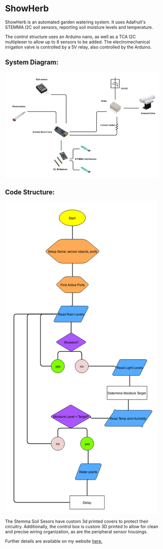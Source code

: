 # ShowHerb 

ShowHerb is an automated garden watering system. It uses Adafruit's STEMMA I2C soil sensors, reporting soil moisture levels and temperature. 

The control structure uses an Arduino nano, as well as a TCA I2C multiplexer to allow up to 8 sensors to be added. The electromechanical irrigation valve is controlled by a 5V relay, also controlled by the Arduino.

## System Diagram: 

![](media/system-diagrams/SystemDiagram-V7.png)


## Code Structure: 

![](media/flowcharts/FlowSheet-v1.png)

The Stemma Soil Sesors have custom 3d printed covers to protect their circuitry. Additionally, the control box is custom 3D printed to allow for clean and precise wiring organization, as are the peripheral sensor housings.

Further details are available on my website [here.](https://www.markhofmeister.com/showherb)


